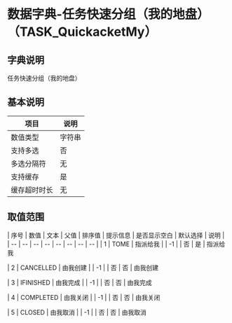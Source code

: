 # 数据字典-任务快速分组（我的地盘）（TASK_QuickacketMy）
## 字典说明
任务快速分组（我的地盘）

## 基本说明
| 项目 | 说明 |
| -- | -- |
| 数值类型 | 字符串 |
| 支持多选 | 否 |
| 多选分隔符 | 无 |
| 支持缓存 | 是 |
| 缓存超时时长 | 无 |

## 取值范围
| 序号 | 数值 | 文本 | 父值 | 排序值 | 提示信息 | 是否显示空白 | 默认选择 | 说明 |
| -- | -- | -- | -- | -- | -- | -- | -- |
| 1 | TOME | 指派给我 |  | -1 |  | 否 | 是 | 指派给我

| 2 | CANCELLED | 由我创建 |  | -1 |  | 否 | 否 | 由我创建

| 3 | IFINISHED | 由我完成 |  | -1 |  | 否 | 否 | 由我完成

| 4 | COMPLETED | 由我关闭 |  | -1 |  | 否 | 否 | 由我关闭

| 5 | CLOSED | 由我取消 |  | -1 |  | 否 | 否 | 由我取消


